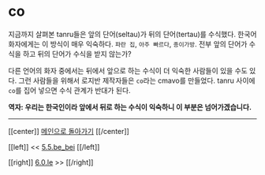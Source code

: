 # co

지금까지 살펴본 tanru들은 앞의 단어(seltau)가 뒤의 단어(tertau)를 수식했다. 한국어 화자에게는 이 방식이 매우 익숙하다. `파란 집`, `아주 빠르다`, `종이가방`. 전부 앞의 단어가 수식을 하고 뒤의 단어가 수식을 받지 않는가?

다른 언어의 화자 중에서는 뒤에서 앞으로 하는 수식이 더 익숙한 사람들이 있을 수도 있다. 그런 사람들을 위해서 로지반 제작자들은 `co`라는 cmavo를 만들었다. tanru 사이에 `co`를 집어 넣으면 수식 관계가 반대가 된다.

**역자: 우리는 한국인이라 앞에서 뒤로 하는 수식이 익숙하니 이 부분은 넘어가겠습니다.**

---

[[center]]
[메인으로 돌아가기](index.html)
[[/center]]

[[left]]
<< [5.5.be_bei](05_05_be_bei.html)
[[/left]]

[[right]]
[6.0.le](06_00_le.html) >>
[[/right]]